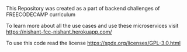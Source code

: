 This Repository was created as a part of backend challenges of FREECODECAMP curriculum

To learn more about all the use cases and use these microservices visit
https://nishant-fcc-nishant.herokuapp.com/

To use this code read the license
https://spdx.org/licenses/GPL-3.0.html
